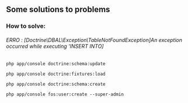 ## Some solutions to problems

### How to solve:

###### ERRO : [Doctrine\DBAL\Exception\TableNotFoundException]An exception occurred while executing 'INSERT INTO]

<code>php app/console doctrine:schema:update</code>

<code>php app/console doctrine:fixtures:load </code>

<code>php app/console doctrine:schema:create </code>

<code>php app/console fos:user:create --super-admin </code>
